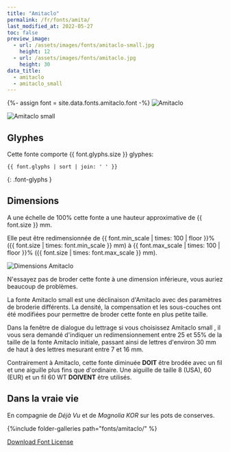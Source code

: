 ```yaml
---
title: "Amitaclo"
permalink: /fr/fonts/amita/
last_modified_at: 2022-05-27
toc: false
preview_image:
  - url: /assets/images/fonts/amitaclo-small.jpg
    height: 12
  - url: /assets/images/fonts/amitaclo.jpg
    height: 30
data_title:
  - amitaclo
  - amitaclo_small
---
```

{%- assign font = site.data.fonts.amitaclo.font -%}
![Amitaclo](/assets/images/fonts/amitaclo.jpg)

![Amitaclo small](/assets/images/fonts/amitaclo-small.jpg)



## Glyphes

Cette fonte comporte  {{ font.glyphs.size }} glyphes:

```
{{ font.glyphs | sort | join: ' ' }}
```
{: .font-glyphs }

## Dimensions

A une échelle de  100% cette fonte a une hauteur approximative de  {{ font.size }} mm. 

Elle peut être redimensionnée  de {{ font.min_scale | times: 100 | floor }}% ({{ font.size | times: font.min_scale }} mm)
à {{ font.max_scale | times: 100 | floor }}% ({{ font.size | times: font.max_scale }} mm).


![Dimensions Amitaclo](/assets/images/fonts/Sizing/amitaclosizing.jpg)

N'essayez pas de broder cette fonte à une dimension inférieure, vous auriez beaucoup de problèmes. 

La fonte Amitaclo small est une déclinaison d'Amitaclo avec des paramètres de broderie différents. La densité, la compensation et les sous-couches ont été modifiées pour permettre de broder cette fonte en plus petite taille.

Dans la fenêtre de dialogue du lettrage si vous choisissez Amitaclo small , il vous sera demandé d'indiquer un redimensionnement entre 25 et 55% de la taille de la fonte Amitaclo initiale, passant ainsi de lettres d'environ 30 mm de haut à des lettres mesurant entre 7 et 16 mm.

Contrairement à Amitaclo, cette fonte diminuée **DOIT** être brodée avec un fil et une aiguille plus fins que d'ordinaire. Une aiguille de taille 8 (USA), 60 (EUR) et un fil 60 WT **DOIVENT** être utilisés.

## Dans la vraie vie

En compagnie de *Déjà Vu* et de *Magnolia KOR* sur les pots de conserves.

{%include folder-galleries path="fonts/amitaclo/" %}


[Download Font License](https://github.com/inkstitch/inkstitch/tree/main/fonts/amitaclo/LICENSE)

